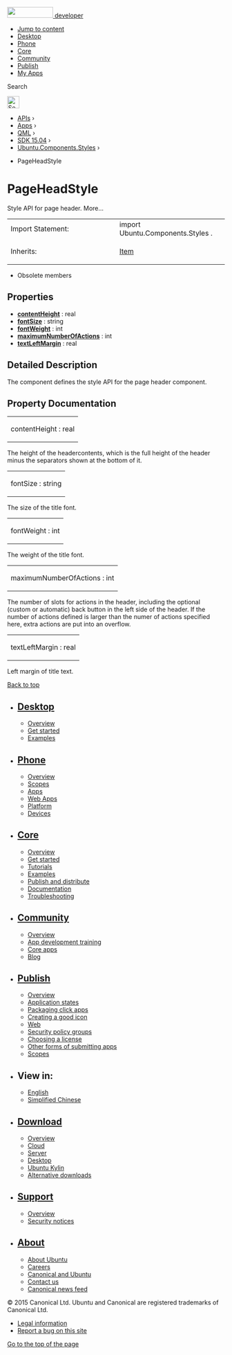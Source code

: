 <a href="https://developer.ubuntu.com/" class="logo-ubuntu"><img src="https://developer.ubuntu.com/assets/sites/ubuntu/latest/u/img/logos/logo-ubuntu-orange.svg" width="106" height="25" /> <span>developer</span></a>

-   [Jump to content](index.html#main-content)
-   [Desktop](https://developer.ubuntu.com/en/desktop/)
-   [Phone](https://developer.ubuntu.com/en/phone/)
-   [Core](https://developer.ubuntu.com/core)
-   [Community](https://developer.ubuntu.com/en/community/)
-   [Publish](https://developer.ubuntu.com/en/publish/)
-   [My Apps](https://myapps.developer.ubuntu.com/)

Search

<img src="https://developer.ubuntu.com/assets/sites/ubuntu/latest/u/img/search-white.svg" alt="Search" height="28" />

-   [APIs](../../../../index.html) ›
-   [Apps](../../../index.html) ›
-   [QML](../../index.html) ›
-   [SDK 15.04](../index.html) ›
-   [Ubuntu.Components.Styles](../Ubuntu.Components.Styles/index.html) ›

<!-- -->

-   PageHeadStyle

PageHeadStyle
=============

<span class="subtitle"></span>
Style API for page header. More...

<table>
<colgroup>
<col width="50%" />
<col width="50%" />
</colgroup>
<tbody>
<tr class="odd">
<td>Import Statement:</td>
<td>import Ubuntu.Components.Styles .</td>
</tr>
<tr class="even">
<td>Inherits:</td>
<td><p><a href="../../sdk-14.10/QtQuick.Item/index.html">Item</a></p></td>
</tr>
</tbody>
</table>

-   Obsolete members

<span id="properties"></span>
Properties
----------

-   ****[contentHeight](index.html#contentHeight-prop)**** : real
-   ****[fontSize](index.html#fontSize-prop)**** : string
-   ****[fontWeight](index.html#fontWeight-prop)**** : int
-   ****[maximumNumberOfActions](index.html#maximumNumberOfActions-prop)**** : int
-   ****[textLeftMargin](index.html#textLeftMargin-prop)**** : real

<span id="details"></span>
Detailed Description
--------------------

The component defines the style API for the page header component.

Property Documentation
----------------------

<table>
<colgroup>
<col width="100%" />
</colgroup>
<tbody>
<tr class="odd">
<td><p><span id="contentHeight-prop"></span><span class="name">contentHeight</span> : <span class="type">real</span></p></td>
</tr>
</tbody>
</table>

The height of the headercontents, which is the full height of the header minus the separators shown at the bottom of it.

<table>
<colgroup>
<col width="100%" />
</colgroup>
<tbody>
<tr class="odd">
<td><p><span id="fontSize-prop"></span><span class="name">fontSize</span> : <span class="type">string</span></p></td>
</tr>
</tbody>
</table>

The size of the title font.

<table>
<colgroup>
<col width="100%" />
</colgroup>
<tbody>
<tr class="odd">
<td><p><span id="fontWeight-prop"></span><span class="name">fontWeight</span> : <span class="type">int</span></p></td>
</tr>
</tbody>
</table>

The weight of the title font.

<table>
<colgroup>
<col width="100%" />
</colgroup>
<tbody>
<tr class="odd">
<td><p><span id="maximumNumberOfActions-prop"></span><span class="name">maximumNumberOfActions</span> : <span class="type">int</span></p></td>
</tr>
</tbody>
</table>

The number of slots for actions in the header, including the optional (custom or automatic) back button in the left side of the header. If the number of actions defined is larger than the numer of actions specified here, extra actions are put into an overflow.

<table>
<colgroup>
<col width="100%" />
</colgroup>
<tbody>
<tr class="odd">
<td><p><span id="textLeftMargin-prop"></span><span class="name">textLeftMargin</span> : <span class="type">real</span></p></td>
</tr>
</tbody>
</table>

Left margin of title text.

[Back to top](index.html#)

-   [Desktop](https://developer.ubuntu.com/en/desktop/)
    ---------------------------------------------------

    -   [Overview](https://developer.ubuntu.com/en/desktop/)
    -   [Get started](http://snapcraft.io/?utm_source=developer.ubuntu.com&utm_medium=devportal&utm_term=snaps%20snapcraft%20desktop&utm_content=menu&utm_campaign=duc_snappers)
    -   [Examples](https://github.com/ubuntu/snappy-playpen)

-   [Phone](https://developer.ubuntu.com/en/phone/)
    -----------------------------------------------

    -   [Overview](https://developer.ubuntu.com/en/phone/)
    -   [Scopes](https://developer.ubuntu.com/en/phone/scopes/)
    -   [Apps](https://developer.ubuntu.com/en/phone/apps/)
    -   [Web Apps](https://developer.ubuntu.com/en/phone/web/)
    -   [Platform](https://developer.ubuntu.com/en/phone/platform/)
    -   [Devices](https://developer.ubuntu.com/en/phone/devices/)

-   [Core](https://developer.ubuntu.com/core)
    -----------------------------------------

    -   [Overview](https://developer.ubuntu.com/core)
    -   [Get started](https://developer.ubuntu.com/core/get-started)
    -   [Tutorials](https://developer.ubuntu.com/core/tutorials)
    -   [Examples](https://developer.ubuntu.com/core/examples)
    -   [Publish and distribute](https://developer.ubuntu.com/core/publish-and-distribute)
    -   [Documentation](https://developer.ubuntu.com/core/documentation)
    -   [Troubleshooting](https://developer.ubuntu.com/core/troubleshooting)

-   [Community](https://developer.ubuntu.com/en/community/)
    -------------------------------------------------------

    -   [Overview](https://developer.ubuntu.com/en/community/)
    -   [App development training](https://developer.ubuntu.com/en/community/training/)
    -   [Core apps](https://developer.ubuntu.com/en/community/core-apps/)
    -   [Blog](https://developer.ubuntu.com/en/community/blog/)

-   [Publish](https://developer.ubuntu.com/en/publish/)
    ---------------------------------------------------

    -   [Overview](https://developer.ubuntu.com/en/publish/)
    -   [Application states](https://developer.ubuntu.com/en/publish/application-states/)
    -   [Packaging click apps](https://developer.ubuntu.com/en/publish/packaging-click-apps/)
    -   [Creating a good icon](https://developer.ubuntu.com/en/publish/creating-a-good-icon/)
    -   [Web](https://developer.ubuntu.com/en/publish/web/)
    -   [Security policy groups](https://developer.ubuntu.com/en/publish/security-policy-groups/)
    -   [Choosing a license](https://developer.ubuntu.com/en/publish/choosing-a-license/)
    -   [Other forms of submitting apps](https://developer.ubuntu.com/en/publish/other-forms-of-submitting-apps/)
    -   [Scopes](https://developer.ubuntu.com/en/publish/scopes/)

-   View in:
    --------

    -   [English](index.html "Change to language: English")
    -   [Simplified Chinese](index.html "Change to language: Simplified Chinese")

-   [Download](http://ubuntu.com/download/)
    ---------------------------------------

    -   [Overview](http://ubuntu.com/download)
    -   [Cloud](http://ubuntu.com/download/cloud)
    -   [Server](http://ubuntu.com/download/server)
    -   [Desktop](http://ubuntu.com/download/desktop)
    -   [Ubuntu Kylin](http://ubuntu.com/download/ubuntu-kylin)
    -   [Alternative downloads](http://ubuntu.com/download/alternative-downloads)

-   [Support](http://ubuntu.com/support/)
    -------------------------------------

    -   [Overview](http://ubuntu.com/support)
    -   [Security notices](http://www.ubuntu.com/usn/)

-   [About](http://ubuntu.com/about/)
    ---------------------------------

    -   [About Ubuntu](http://ubuntu.com/about/about-ubuntu)
    -   [Careers](http://www.canonical.com/careers)
    -   [Canonical and Ubuntu](http://ubuntu.com/about/canonical-and-ubuntu)
    -   [Contact us](http://ubuntu.com/about/contact-us)
    -   [Canonical news feed](http://insights.ubuntu.com/feed/)

© 2015 Canonical Ltd. Ubuntu and Canonical are registered trademarks of Canonical Ltd.

-   [Legal information](http://www.ubuntu.com/legal)
-   [Report a bug on this site](https://bugs.launchpad.net/developer-ubuntu-com/)

<span class="accessibility-aid">[Go to the top of the page](index.html#)</span>
